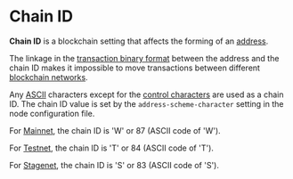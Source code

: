 # Chain ID

**Chain ID** is a blockchain setting that affects the forming of an [address](/en/blockchain/account/address).

The linkage in the [transaction binary format](/en/blockchain/binary-format/transaction-binary-format) between the address and the chain ID makes it impossible to move transactions between different [blockchain networks](/en/blockchain/blockchain-network).

Any [ASCII](https://en.wikipedia.org/wiki/ASCII) characters except for the [control characters](https://en.wikipedia.org/wiki/ASCII#Control_characters) are used as a chain ID. The chain ID value is set by the `address-scheme-character` setting in the node configuration file.

For [Mainnet](/en/blockchain/blockchain-network/main-network), the chain ID is 'W' or 87 (ASCII code of 'W').

For [Testnet](/en/blockchain/blockchain-network/test-network), the chain ID is 'T' or 84 (ASCII code of 'T').

For [Stagenet](/en/blockchain/blockchain-network/stage-network), the chain ID is 'S' or 83 (ASCII code of 'S').
